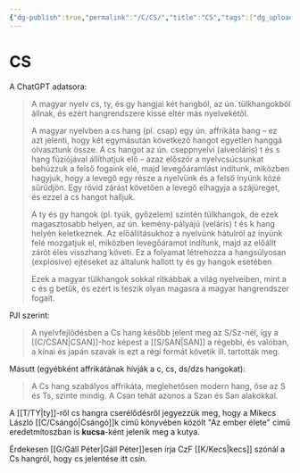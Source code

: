 ```yaml
---
{"dg-publish":true,"permalink":"/C/CS/","title":"CS","tags":["dg_uploaded"],"created":"2023-10-22T03:23","updated":"2023-11-08T03:37"}
---
```



# CS

A ChatGPT adatsora:  
> A magyar nyelv cs, ty, és gy hangjai két hangból, az ún. tülkhangokból állnak, és ezért hangrendszere kissé eltér más nyelvekétől.  
>
> A magyar nyelvben a cs hang (pl. csap) egy ún. affrikáta hang – ez azt jelenti, hogy két egymásután következő hangot egyetlen hanggá olvasztunk össze. A cs hangot az ún. cseppnyelvi (alveoláris) t és s hang fúziójával állíthatjuk elő – azaz először a nyelvcsúcsunkat behúzzuk a felső fogaink elé, majd levegőáramlást indítunk, miközben hagyjuk, hogy a levegő egy része a nyelvünk és a felső ínyünk közé sűrűdjön. Egy rövid zárást követően a levegő elhagyja a szájüreget, és ezzel a cs hangot halljuk.  
>
> A ty és gy hangok (pl. tyúk, győzelem) szintén tülkhangok, de ezek magasztosabb helyen, az ún. kemény-pályájú (veláris) t és k hang helyén keletkeznek. Az előállításukhoz a nyelvünk hátulról az ínyünk felé mozgatjuk el, miközben levegőáramot indítunk, majd az előállt zárót éles visszhang követi. Ez a folyamat létrehozza a hangsúlyosan (explosive) ejtéseket az általunk hallott ty és gy hangok esetében.  
>
> Ezek a magyar tülkhangok sokkal ritkábbak a világ nyelveiben, mint a c és g betűk, és ezért is teszik olyan magasra a magyar hangrendszer fogait.  

PJI szerint:  
> A nyelvfejlődésben a Cs hang később jelent meg az S/Sz-nél, így a [[C/CSAN\|CSAN]]-hoz képest a [[S/SAN\|SAN]] a régebbi, és valóban, a kínai és japán szavak is ezt a régi formát követik ill. tartották meg.  

Másutt (egyébként affrikátának hívják a c, cs, ds/dzs hangokat):  
> A Cs hang szabályos affrikáta, meglehetősen modern hang, őse az S és Ts, szinte mindig. A Csan tehát azonos a Szan és San alakokkal.  

A [[T/TY\|ty]]-ről cs hangra cserélődésről jegyezzük meg, hogy a Mikecs László [[C/Csángó\|Csángó]]k című könyvében közölt "Az ember élete" című eredetmítoszban is **kucsa**-ként jelenik meg a kutya.  

Érdekesen [[G/Gáll Péter\|Gáll Péter]]esen írja CzF [[K/Kecs\|kecs]] szónál a Cs hangról, hogy cs jelentése itt csín.  
